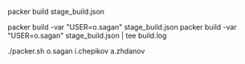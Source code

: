 packer build stage_build.json

packer build -var "USER=o.sagan" stage_build.json
packer build -var "USER=o.sagan" stage_build.json | tee build.log

./packer.sh o.sagan i.chepikov a.zhdanov 
